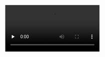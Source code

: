 <video id="video" controls="" preload="none">
      <source id="mp4" src="https://github.com/ActonLee/4-animation-demos/blob/main/Rigid%20Body%20Dynamics--Flying%20Bunny/Bunny-rigid.mp4" type="video/mp4">
      </video>
